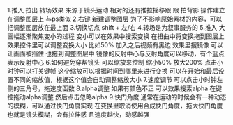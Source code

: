 1.推入 拉出 转场效果
    来源于镜头运动
        相对的还有推拉摇移跟
            跟
                拍背影
    操作建立在调整图层上
        与ps类似
2.右键 新建调整图层
    为了不影响原始素材的内容，可以把调整图层放在最上面
3.切换切点
    shift + 左/右
4.转场是为叙事服务的
5.推入
    大画幅逐渐聚焦变小的过程
    变小可以在效果中搜索变换
        在扭曲中将变换拖到图层上
            效果控件里可以调整变换大小
                比如50%
    加入之后视频有黑边
        效果里搜镜像
            可以让画面被挡住
                也拖到调整图层中
        镜像的反射中心与反射角度可以移动，有个蓝点表示反射中心
6.如何避免穿帮镜头
    可以缩放来控制
        缩小50%
            放大200%
    点击小时钟可以打关键帧
    这个缩放可以根据时间到哪里来进行变换
        可以在开始和最后设置不同的缩放值，根据这个值会自动调整缩放大小
7.速度调节
    可以点击小时钟左侧的三角号，拖速度函数
8.alpha调整
    如果有颜色不正
        可以效果搜索alpha
            在键控拖动alpha调整
                然后点击忽略alpha
9.快门角度
    通常在运动的时候会有一种动态的模糊，可以通过快门角度实现
        在变换里取消使用合成快门角度，拖大快门角度
            也就是镜头模糊，会有拉伸感
                且速度越快，动感越强